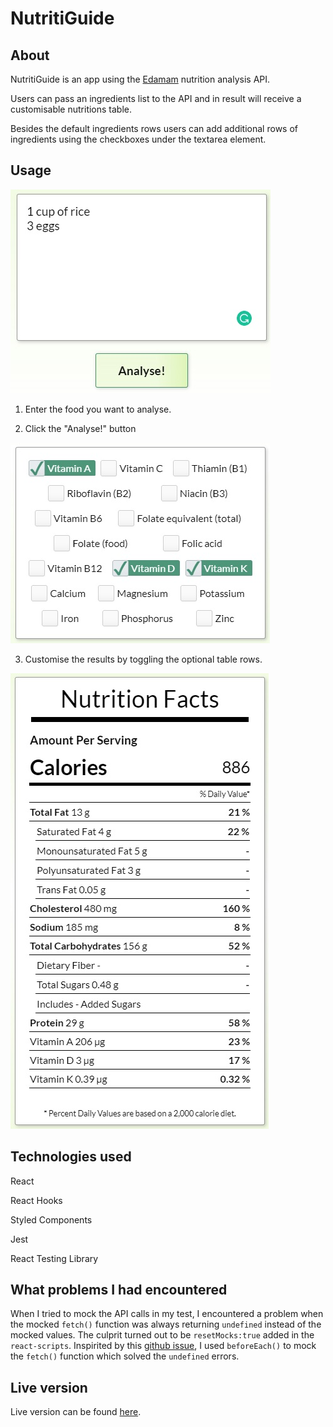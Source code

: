 # NutritiGuide

## About

NutritiGuide is an app using the [Edamam](https://developer.edamam.com/) nutrition analysis API.

Users can pass an ingredients list to the API and in result will receive a customisable nutritions table.

Besides the default ingredients rows users can add additional rows of ingredients using the checkboxes under the textarea element.

## Usage

![Ingredients Input](https://github.com/TZ-fn/NutritiGuide/blob/main/src/assets/images/readme/input.jpg)

1. Enter the food you want to analyse.

2. Click the "Analyse!" button

![Options Checkboxes](https://github.com/TZ-fn/NutritiGuide/blob/main/src/assets/images/readme/options.jpg)

3. Customise the results by toggling the optional table rows.

![Results Table](https://github.com/TZ-fn/NutritiGuide/blob/main/src/assets/images/readme/results.jpg)

## Technologies used

React

React Hooks

Styled Components

Jest

React Testing Library

## What problems I had encountered

When I tried to mock the API calls in my test, I encountered a problem when the mocked `fetch()` function was always returning `undefined` instead of the mocked values. The culprit turned out to be `resetMocks:true` added in the `react-scripts`. Inspirited by this [github issue](https://github.com/facebook/jest/issues/9131),
I used `beforeEach()` to mock the `fetch()` function which solved the `undefined` errors.

## Live version

Live version can be found [here]().
